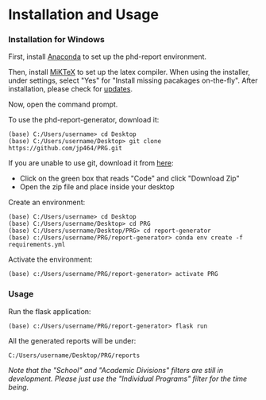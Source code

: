 # Installation and Usage

### Installation for Windows

First, install [Anaconda](https://www.anaconda.com/products/distribution) to set up the phd-report environment. 

Then, install [MiKTeX](https://miktex.org/howto/install-miktex) to set up the latex compiler. When using the installer, under settings, select "Yes" for "Install missing pacakages on-the-fly". After installation, please check for [updates](https://miktex.org/howto/update-miktex).

Now, open the command prompt. 

To use the phd-report-generator, download it:
```
(base) C:/Users/username> cd Desktop
(base) C:/Users/username/Desktop> git clone https://github.com/jp464/PRG.git
```

If you are unable to use git, download it from [here](https://github.com/jp464/PRG.git):
+ Click on the green box that reads "Code" and click "Download Zip"
+ Open the zip file and place inside your desktop

Create an environment:
```
(base) C:/Users/username> cd Desktop
(base) C:/Users/username/Desktop> cd PRG
(base) C:/Users/username/Desktop/PRG> cd report-generator
(base) c:/Users/username/PRG/report-generator> conda env create -f requirements.yml

```

Activate the environment:
```
(base) c:/Users/username/PRG/report-generator> activate PRG
```

### Usage
Run the flask application:
```
(base) c:/Users/username/PRG/report-generator> flask run
```

All the generated reports will be under:
```
C:/Users/username/Desktop/PRG/reports
```

*Note that the "School" and "Academic Divisions" filters are still in development. Please just use the "Individual Programs" filter for the time being.*
